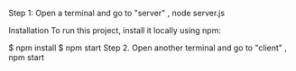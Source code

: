Step 1: Open a terminal and go to "server" , node server.js

Installation
To run this project, install it locally using npm:

$ npm install
$ npm start
Step 2. Open another terminal and go to "client" , npm start